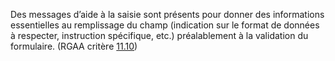 Des messages d’aide à la saisie sont présents pour donner des informations essentielles au remplissage du champ (indication sur le format de données à respecter, instruction spécifique, etc.) préalablement à la validation du formulaire. (RGAA critère [11.10](https://accessibilite.public.lu/fr/rgaa4.1.2/criteres.html#crit-11-10))